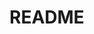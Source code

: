 # README
<!-- No [README.md] now -->

<!-- 
## テーブル
|Column |Type |Options |
|-------|-----|--------|

### Association 
-->